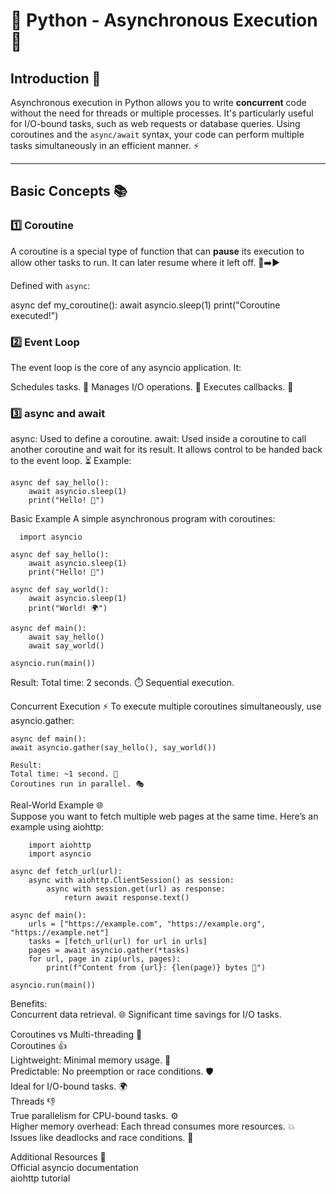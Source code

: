 # 🚀 Python - Asynchronous Execution 🌟

## Introduction 🧠

Asynchronous execution in Python allows you to write **concurrent** code without the need for threads or multiple processes. It's particularly useful for I/O-bound tasks, such as web requests or database queries. Using coroutines and the `async/await` syntax, your code can perform multiple tasks simultaneously in an efficient manner. ⚡

---

## Basic Concepts 📚  

### 1️⃣ Coroutine
A coroutine is a special type of function that can **pause** its execution to allow other tasks to run. It can later resume where it left off. 🛑➡️▶️

Defined with `async`:

async def my_coroutine():
    await asyncio.sleep(1)
    print("Coroutine executed!")  


### 2️⃣ Event Loop
The event loop is the core of any asyncio application. It:

Schedules tasks. 📅
Manages I/O operations. 💾
Executes callbacks. 🔄  


### 3️⃣ async and await
async: Used to define a coroutine.
await: Used inside a coroutine to call another coroutine and wait for its result. It allows control to be handed back to the event loop. ⏳
Example:

    async def say_hello():
        await asyncio.sleep(1)
        print("Hello! 👋")  

Basic Example
A simple asynchronous program with coroutines:  

      import asyncio

    async def say_hello():
        await asyncio.sleep(1)
        print("Hello! 👋")

    async def say_world():
        await asyncio.sleep(1)
        print("World! 🌍")

    async def main():
        await say_hello()
        await say_world()

    asyncio.run(main())  


Result:
Total time: 2 seconds. ⏱️
Sequential execution.  

Concurrent Execution ⚡
To execute multiple coroutines simultaneously, use asyncio.gather:  

    async def main():  
    await asyncio.gather(say_hello(), say_world())  

    Result:  
    Total time: ~1 second. 🚀  
    Coroutines run in parallel. 🎭  


Real-World Example 🌐  
Suppose you want to fetch multiple web pages at the same time. Here’s an example using aiohttp:  

        import aiohttp
        import asyncio

    async def fetch_url(url):
        async with aiohttp.ClientSession() as session:
            async with session.get(url) as response:
                return await response.text()

    async def main():
        urls = ["https://example.com", "https://example.org", "https://example.net"]
        tasks = [fetch_url(url) for url in urls]
        pages = await asyncio.gather(*tasks)
        for url, page in zip(urls, pages):
            print(f"Content from {url}: {len(page)} bytes 📝")

    asyncio.run(main())  

Benefits:  
Concurrent data retrieval. 🌐
Significant time savings for I/O tasks.  

Coroutines vs Multi-threading 🧵  
Coroutines 👍  
Lightweight: Minimal memory usage. 💾  
Predictable: No preemption or race conditions. 🛡️  
Ideal for I/O-bound tasks. 🌍  
Threads 👎  
True parallelism for CPU-bound tasks. ⚙️  
Higher memory overhead: Each thread consumes more resources. 💥  
Issues like deadlocks and race conditions. 🧨  

Additional Resources 📖  
Official asyncio documentation  
aiohttp tutorial  